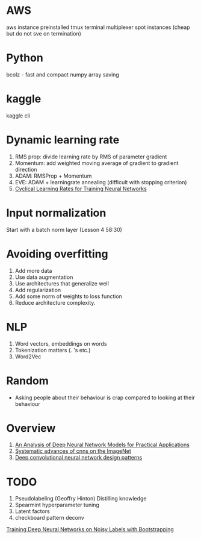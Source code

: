 # AWS
aws instance preinstalled
tmux terminal multiplexer
spot instances (cheap but do not sve on termination)

# Python
bcolz - fast and compact numpy array saving

# kaggle
kaggle cli

# Dynamic learning rate
1. RMS prop: divide learning rate by RMS of parameter gradient
1. Momentum: add weighted moving average of gradient to gradient direction
1. ADAM: RMSProp + Momentum
1. EVE: ADAM + learningrate annealing (difficult with stopping criterion)
1. [Cyclical Learning Rates for Training Neural Networks][3]


# Input normalization
Start with a batch norm layer (Lesson 4 58:30)

# Avoiding overfitting
1. Add more data
1. Use data augmentation
1. Use architectures that generalize well
1. Add regularization
  1. Add some norm of weights to loss function
1. Reduce architecture complexity.

# NLP
1. Word vectors, embeddings on words
1. Tokenization matters (. 's etc.)
1. Word2Vec


# Random
* Asking people about their behaviour is crap compared to looking at their behaviour

# Overview
1. [An Analysis of Deep Neural Network Models for Practical Applications][2]
1. [Systematic advances of cnns on the ImageNet][4] 
1. [Deep convolutional neural network design patterns][5]

# TODO
1. Pseudolabeling (Geoffry Hinton) Distilling knowledge
1. Spearmint hyperparameter tuning
1. Latent factors
1. checkboard pattern deconv

[Training Deep Neural Networks on Noisy Labels with Bootstrapping][1]

[1]: https://arxiv.org/abs/1412.6596
[2]: https://arxiv.org/abs/1605.07678
[3]: https://arxiv.org/abs/1506.01186
[4]: https://arxiv.org/abs/1606.02228
[5]: https://arxiv.org/abs/1611.00847
